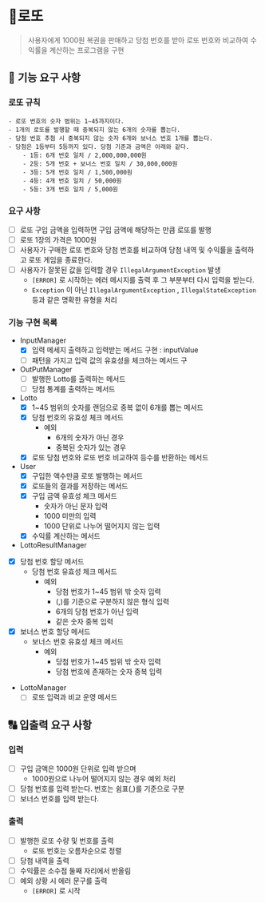 # 🧧로또

> 사용자에게 1000원 복권을 판매하고 당첨 번호를 받아 로또 번호와 비교하여 수익률을 계산하는 프로그램을 구현
>

## 🚀 기능 요구 사항

### 로또 규칙

```
- 로또 번호의 숫자 범위는 1~45까지이다.
- 1개의 로또를 발행할 때 중복되지 않는 6개의 숫자를 뽑는다.
- 당첨 번호 추첨 시 중복되지 않는 숫자 6개와 보너스 번호 1개를 뽑는다.
- 당첨은 1등부터 5등까지 있다. 당첨 기준과 금액은 아래와 같다.
    - 1등: 6개 번호 일치 / 2,000,000,000원
    - 2등: 5개 번호 + 보너스 번호 일치 / 30,000,000원
    - 3등: 5개 번호 일치 / 1,500,000원
    - 4등: 4개 번호 일치 / 50,000원
    - 5등: 3개 번호 일치 / 5,000원
```

### 요구 사항

- [ ]  로또 구입 금액을 입력하면 구입 금액에 해당하는 만큼 로또를 발행
- [ ]  로또 1장의 가격은 1000원
- [ ]  사용자가 구매한 로또 번호와 당첨 번호를 비교하여 당첨 내역 및 수익률을 출력하고 로또 게임을 종료한다.
- [ ]  사용자가 잘못된 값을 입력할 경우 `IllegalArgumentException` 발생
    - `[ERROR]` 로 시작하는 에러 메시지를 출력 후 그 부분부터 다시 입력을 받는다.
    - `Exception` 이 아닌 `IllegalArgumentException` , `IllegalStateException` 등과 같은 명확한 유형을 처리

### 기능 구현 목록

- InputManager
    - [x]  입력 메세지 출력하고 입력받는 메서드 구현 : inputValue
    - [ ]  패턴을 가지고 입력 값의 유효성을 체크하는 메서드 구
- OutPutManager
    - [ ]  발행한 Lotto를 출력하는 메서드
    - [ ]  당첨 통계를 출력하는 메서드
- Lotto
    - [x]  1~45 범위의 숫자를 랜덤으로 중복 없이 6개를 뽑는 메서드
    - [x]  당첨 번호의 유효성 체크 메서드
        - 예외
            - 6개의 숫자가 아닌 경우
            - 중복된 숫자가 있는 경우
    - [x]  로또 당첨 번호와 로또 번호 비교하여 등수를 반환하는 메서드
- User
    - [x]  구입한 액수만큼 로또 발행하는 메서드
    - [x]  로또들의 결과를 저장하는 메서드
    - [x]  구입 금액 유효성 체크 메서드
        - 숫자가 아닌 문자 입력
        - 1000 미만의 입력
        - 1000 단위로 나누어 떨어지지 않는 입력
    - [x]  수익률 계산하는 메서드
- LottoResultManager
- [x]  당첨 번호 할당 메서드
    - 당첨 번호 유효성 체크 메서드
        - 예외
            - 당첨 번호가 1~45 범위 밖 숫자 입력
            - (,)를 기준으로 구분하지 않은 형식 입력
            - 6개의 당첨 번호가 아닌 입력
            - 같은 숫자 중복 입력
- [x]  보너스 번호 할당 메서드
    - 보너스 번호 유효성 체크 메서드
        - 예외
            - 당첨 번호가 1~45 범위 밖 숫자 입력
            - 당첨 번호에 존재하는 숫자 중복 입력
- LottoManager
    - [ ]  로또 입력과 비교 운영 메서드

## 🔠 입출력 요구 사항

### 입력

- [ ]  구입 금액은 1000원 단위로 입력 받으며
    - 1000원으로 나누어 떨어지지 않는 경우 예외 처리
- [ ]  당첨 번호를 입력 받는다. 번호는 쉼표(,)를 기준으로 구분
- [ ]  보너스 번호를 입력 받는다.

### 출력

- [ ]  발행한 로또 수량 및 번호를 출력
    - 로또 번호는 오름차순으로 정렬
- [ ]  당첨 내역을 출력
- [ ]  수익률은 소수점 둘째 자리에서 반올림
- [ ]  예외 상황 시 에러 문구를 출력
    - `[ERROR]` 로 시작